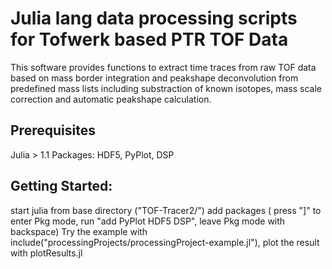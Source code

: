 # Julia lang data processing scripts for Tofwerk based PTR TOF Data
This software provides functions to extract time traces from raw TOF data based on mass border integration and peakshape deconvolution from predefined mass lists including substraction of known isotopes, mass scale correction and automatic peakshape calculation.

## Prerequisites
Julia > 1.1
Packages: HDF5, PyPlot, DSP

## Getting Started:
start julia from base directory ("TOF-Tracer2/")
add packages ( press "]" to enter Pkg mode, run "add PyPlot HDF5 DSP", leave Pkg mode with backspace)
Try the example with include("processingProjects/processingProject-example.jl"), plot the result with plotResults.jl
